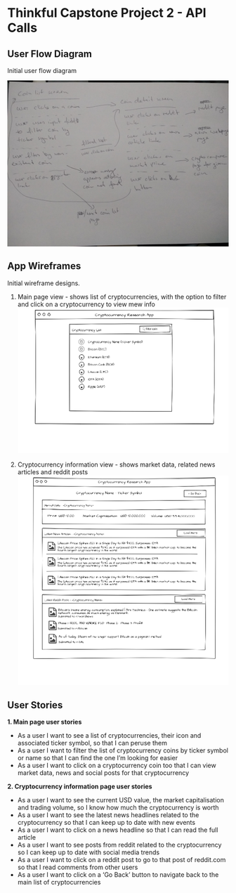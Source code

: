 # Thinkful Capstone Project 2 - API Calls

## User Flow Diagram

Initial user flow diagram

![User Flow Diagram](https://github.com/abandisch/thinkful-api-project/blob/master/resources/user-flow.jpg)

## App Wireframes

Initial wireframe designs.

1. Main page view - shows list of cryptocurrencies, with the option to filter and click on a cryptocurrency to view mew info
![Main Coin List View](https://github.com/abandisch/thinkful-api-project/blob/master/resources/main-cc-list-view.png)

2. Cryptocurrency information view - shows market data, related news articles and reddit posts
![Coin Info View](https://github.com/abandisch/thinkful-api-project/blob/master/resources/cc-page-view.png)

## User Stories

**1. Main page user stories**
* As a user I want to see a list of cryptocurrencies, their icon and associated ticker symbol, so that I can peruse them
* As a user I want to filter the list of cryptocurrency coins by ticker symbol or name so that I can find the one I’m looking for easier
* As a user I want to click on a cryptocurrency coin too that I can view market data, news and social posts for that cryptocurrency

**2. Cryptocurrency information page user stories**
* As a user I want to see the current USD value, the market capitalisation and trading volume, so I know how much the cryptocurrency is worth
* As a user I want to see the latest news headlines related to the cryptocurrency so that I can keep up to date with new events
* As a user I want to click on a news headline so that I can read the full article
* As a user I want to see posts from reddit related to the cryptocurrency so I can keep up to date with social media trends
* As a user I want to click on a reddit post to go to that post of reddit.com so that I read comments from other users
* As a user I want to click on a ‘Go Back’ button to navigate back to the main list of cryptocurrencies
